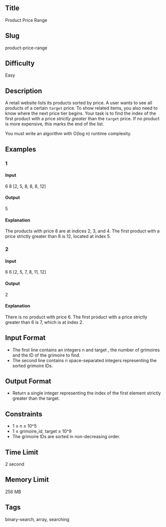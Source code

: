 ## Title

Product Price Range

## Slug

product-price-range

## Difficulty

Easy

## Description

A retail website lists its products sorted by price. A user wants to see all products of a certain `target` price. To show related items, you also need to know where the next price tier begins. Your task is to find the index of the first product with a price *strictly greater* than the `target` price. If no product is more expensive, this marks the end of the list.

You must write an algorithm with O(log n) runtime complexity.

## Examples

### 1

#### Input

6 8
[2, 5, 8, 8, 8, 12]


#### Output

5

#### Explanation

The products with price 8 are at indices 2, 3, and 4. The first product with a price strictly greater than 8 is 12, located at index 5.

### 2

#### Input

6 6
[2, 5, 7, 8, 11, 12]

#### Output

2

#### Explanation

There is no product with price 6. The first product with a price strictly greater than 6 is 7, which is at index 2.

## Input Format

- The first line contains an integers n and target , the number of grimoires and the ID of the grimoire to find. 
- The second line contains n space-separated integers representing the sorted grimoire IDs.


## Output Format

- Return a single integer representing the index of the first element strictly greater than the target.

## Constraints

- 1 ≤ n ≤ 10^5
- 1 ≤ grimoire_id, target ≤ 10^9
- The grimoire IDs are sorted in non-decreasing order.

## Time Limit

2 second

## Memory Limit

256 MB

## Tags

binary-search, array, searching